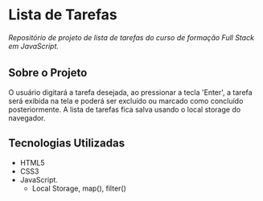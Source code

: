 # Lista de Tarefas

###### Repositório de projeto de lista de tarefas do curso de formação Full Stack em JavaScript.



## Sobre o Projeto



O usuário digitará a tarefa desejada, ao pressionar a tecla 'Enter', a tarefa será exibida na tela e poderá ser excluído ou marcado como concluído posteriormente. A lista de tarefas fica salva usando o local storage do navegador.



## Tecnologias Utilizadas

- HTML5
- CSS3  
- JavaScript.
  - Local Storage, map(), filter()